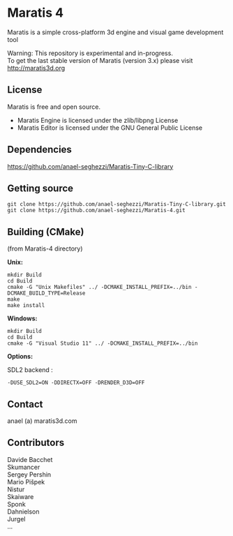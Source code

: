 Maratis 4
=========

Maratis is a simple cross-platform 3d engine and visual game development tool

Warning: This repository is experimental and in-progress.<br>
To get the last stable version of Maratis (version 3.x) please visit http://maratis3d.org


License
-------

Maratis is free and open source.

- Maratis Engine is licensed under the zlib/libpng License
- Maratis Editor is licensed under the GNU General Public License

Dependencies
----------------

https://github.com/anael-seghezzi/Maratis-Tiny-C-library

Getting source
--------------

    git clone https://github.com/anael-seghezzi/Maratis-Tiny-C-library.git
    git clone https://github.com/anael-seghezzi/Maratis-4.git

Building (CMake)
----------------

(from Maratis-4 directory)

**Unix:**

    mkdir Build
    cd Build
    cmake -G "Unix Makefiles" ../ -DCMAKE_INSTALL_PREFIX=../bin -DCMAKE_BUILD_TYPE=Release
    make
    make install

**Windows:**

    mkdir Build
    cd Build
    cmake -G "Visual Studio 11" ../ -DCMAKE_INSTALL_PREFIX=../bin
  
**Options:**

SDL2 backend :

    -DUSE_SDL2=ON -DDIRECTX=OFF -DRENDER_D3D=OFF
  
Contact
-------

anael (a) maratis3d.com


Contributors
------------

Davide Bacchet<br>
Skumancer<br>
Sergey Pershin<br>
Mario Pišpek<br>
Nistur<br>
Skaiware<br>
Sponk<br>
Dahnielson<br>
Jurgel<br>
...
